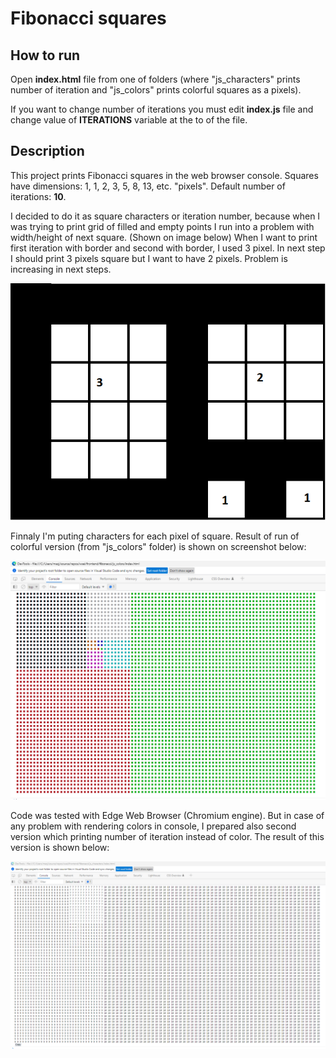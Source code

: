 # Fibonacci squares

## How to run

Open **index.html** file from one of folders (where "js_characters" prints number of iteration and "js_colors" prints colorful squares as a pixels).

If you want to change number of iterations you must edit **index.js** file and change value of **ITERATIONS** variable at the to of the file.

## Description

This project prints Fibonacci squares in the web browser console. Squares have dimensions: 1, 1, 2, 3, 5, 8, 13, etc. "pixels".
Default number of iterations: **10**.

I decided to do it as square characters or iteration number, because when I was trying to print grid of filled and empty points I run into a problem with width/height of next square. (Shown on image below)
When I want to print first iteration with border and second with border, I used 3 pixel. In next step I should print 3 pixels square but I want to have 2 pixels. Problem is increasing in next steps.

![image info](./problem.png)

Finnaly I'm puting characters for each pixel of square. Result of run of colorful version (from "js_colors" folder) is shown on screenshot below:

![image info](./result.PNG)

Code was tested with Edge Web Browser (Chromium engine). But in case of any problem with rendering colors in console, I prepared also second version which printing number of iteration instead of color. The result of this version is shown below:

![image info](./result2.PNG)